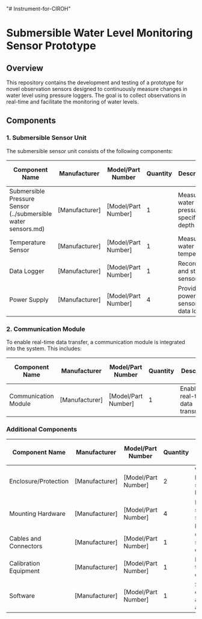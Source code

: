 "# Instrument-for-CIROH" 

# Submersible Water Level Monitoring Sensor Prototype

## Overview

This repository contains the development and testing of a prototype for novel observation sensors designed to continuously measure changes in water level using pressure loggers. The goal is to collect observations in real-time and facilitate the monitoring of water levels.

## Components

### 1. Submersible Sensor Unit

The submersible sensor unit consists of the following components:

| Component Name              | Manufacturer   | Model/Part Number  | Quantity | Description                                     | Features                                              | Unit Price (USD) | Total Cost (USD) |
|-----------------------------|----------------|--------------------|----------|-------------------------------------------------|-------------------------------------------------------|-------------------|------------------|
| Submersible Pressure Sensor (../submersible water sensors.md)  | [Manufacturer]  | [Model/Part Number]| 1        | Measures water pressure at specific depth       | [Features]                                            | [Unit Price]      | [Total Cost]     |
| Temperature Sensor           | [Manufacturer]  | [Model/Part Number]| 1        | Measures water temperature                      | [Features]                                            | [Unit Price]      | [Total Cost]     |
| Data Logger                  | [Manufacturer]  | [Model/Part Number]| 1        | Records and stores sensor data                   | [Features]                                            | [Unit Price]      | [Total Cost]     |
| Power Supply                 | [Manufacturer]  | [Model/Part Number]| 4        | Provides power to sensors and data logger        | [Features]                                            | [Unit Price]      | [Total Cost]     |

### 2. Communication Module

To enable real-time data transfer, a communication module is integrated into the system. This includes:

| Component Name          | Manufacturer   | Model/Part Number  | Quantity | Description                             | Features                                              | Unit Price (USD) | Total Cost (USD) |
|-------------------------|----------------|--------------------|----------|-----------------------------------------|-------------------------------------------------------|-------------------|------------------|
| Communication Module    | [Manufacturer]  | [Model/Part Number]| 1        | Enables real-time data transmission      | [Features]                                            | [Unit Price]      | [Total Cost]     |

### Additional Components

| Component Name          | Manufacturer   | Model/Part Number  | Quantity | Description                                   | Features                                              | Unit Price (USD) | Total Cost (USD) |
|-------------------------|----------------|--------------------|----------|-----------------------------------------------|-------------------------------------------------------|-------------------|------------------|
| Enclosure/Protection    | [Manufacturer]  | [Model/Part Number]| 2        | Waterproof housing for sensors and logger     | [Features]                                            | [Unit Price]      | [Total Cost]     |
| Mounting Hardware       | [Manufacturer]  | [Model/Part Number]| 4        | Hardware to secure sensors in place           | [Features]                                            | [Unit Price]      | [Total Cost]     |
| Cables and Connectors    | [Manufacturer]  | [Model/Part Number]| 1        | Connects sensors to data logger               | [Features]                                            | [Unit Price]      | [Total Cost]     |
| Calibration Equipment    | [Manufacturer]  | [Model/Part Number]| 1        | Instruments for sensor calibration           | [Features]                                            | [Unit Price]      | [Total Cost]     |
| Software                | [Manufacturer]  | [Model/Part Number]| 1        | Software for configuration and data analysis | [Features]                                            | [Unit Price]      | [Total Cost]     |



